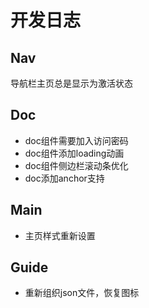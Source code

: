 # 开发日志

## Nav

导航栏主页总是显示为激活状态

## Doc

- doc组件需要加入访问密码
- doc组件添加loading动画
- doc组件侧边栏滚动条优化
- doc添加anchor支持

## Main

- 主页样式重新设置

## Guide

- 重新组织json文件，恢复图标
